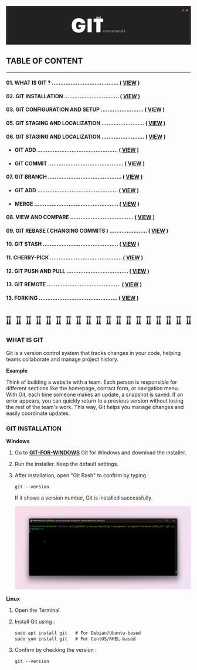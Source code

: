 <!-- HERO SECTION -->
<img src="./assets/hero-image.png" title="hero-image">

<!-- Table of Content -->
## __TABLE OF CONTENT__
---
#### 01. WHAT IS GIT ?  .......................................  ( [VIEW](#what-is-git) )

#### 02. GIT INSTALLATION  ................................  ( [VIEW](#git-installation) )

#### 03. GIT CONFIGURATION AND SETUP  .........................  ( [VIEW](#git-configuration-and-setup) )

#### 05. GIT STAGING AND LOCALIZATION .........................  ( [VIEW](#git-staging-and-localization) )

#### 06. GIT STAGING AND LOCALIZATION .........................  ( [VIEW](#git-staging-and-localization) )

<!-- Sub-Table of content -->

- #### GIT ADD  ...............................................  ( [VIEW](#git-add) )

- #### GIT COMMIT  ............................................  ( [VIEW](#git-commit) )

#### 07. GIT BRANCH ...........................................  ( [VIEW](#git-branch) )

<!-- Sub-Table of content -->

- #### GIT ADD  ...............................................  ( [VIEW](#git-add) )

- #### MERGE  .................................................  ( [VIEW](#merge) )

#### 08. VIEW AND COMPARE .....................................  ( [VIEW](#view-and-compare) )

#### 09. GIT REBASE ( CHANGING COMMITS ) ......................  ( [VIEW](#git-rebase) )

#### 10. GIT STASH ............................................  ( [VIEW](#git-stash) )

#### 11. CHERRY-PICK ..........................................  ( [VIEW](#cherry-pick) )

#### 12. GIT PUSH AND PULL ....................................  ( [VIEW](#git-push-pull) )

#### 13. GIT REMOTE ...........................................  ( [VIEW](#git-remote) )

#### 13. FORKING ..............................................  ( [VIEW](#forking) )

<br>

<!-- Divider IMAGE -->
<img src="./assets/divider.png" title="divider">

<!-- What is GIT -->
### __WHAT IS GIT__
<p>Git is a version control system that tracks changes in your code, helping teams collaborate and manage project history.</p>

__Example__
<p>Think of building a website with a team. Each person is responsible for different sections like the homepage, contact form, or navigation menu. With Git, each time someone makes an update, a snapshot is saved. If an error appears, you can quickly return to a previous version without losing the rest of the team's work. This way, Git helps you manage changes and easily coordinate updates.</p>

<!-- GIT Installation and GUI -->
### __GIT INSTALLATION__

__Windows__
1. Go to __[GIT-FOR-WINDOWS]__ Git for Windows and download the installer.

[GIT-FOR-WINDOWS]: https://git-scm.com/

2. Run the installer. Keep the default settings.
3. After installation, open "Git Bash" to confirm by typing :

    ~~~
    git --version
    ~~~
    If it shows a version number, Git is installed successfully.

    <img src="./assets/git-version-check.gif">

__Linux__

1. Open the Terminal.
2. Install Git using :

    ~~~
    sudo apt install git   # For Debian/Ubuntu-based
    sudo yum install git   # For CentOS/RHEL-based
    ~~~
3. Confirm by checking the version :
    ~~~
    git --version
    ~~~
